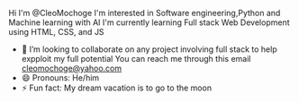 Hi I'm @CleoMochoge
I'm interested in Software engineering,Python and Machine learning with AI
I'm currently learning Full stack Web Development using HTML, CSS, and JS
- 💞️ I’m looking to collaborate on any project involving full stack to help expploit my full potential
You can reach me through this email cleomochoge@yahoo.com
- 😄 Pronouns: He/him
- ⚡ Fun fact: My dream vacation is to go to the moon

<!---
CleoMochoge/CleoMochoge is a ✨ special ✨ repository because its `README.md` (this file) appears on your GitHub profile.
You can click the Preview link to take a look at your changes.
--->
